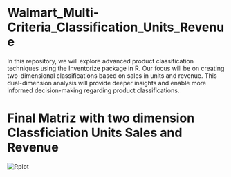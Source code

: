 # Walmart_Multi-Criteria_Classification_Units_Revenue
In this repository, we will explore advanced product classification techniques using the Inventorize package in R. Our focus will be on creating two-dimensional classifications based on sales in units and revenue. This dual-dimension analysis will provide deeper insights and enable more informed decision-making regarding product classifications.




# Final Matriz with two dimension Classficiation Units Sales and Revenue

![Rplot](https://github.com/user-attachments/assets/3c09eca2-adfa-4332-9165-19638c249575)

